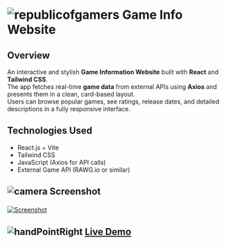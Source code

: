 <h1>

![republicofgamers](https://readmecodegen.vercel.app/api/social-icon?name=republicofgamers&size=32&animation=glow&animationDuration=5&color=%23ef4444)
Game Info Website
</h1> 

## Overview  
An interactive and stylish **Game Information Website** built with **React** and **Tailwind CSS**.  
The app fetches real-time **game data** from external APIs using **Axios** and presents them in a clean, card-based layout.  
Users can browse popular games, see ratings, release dates, and detailed descriptions in a fully responsive interface.

## Technologies Used  
- React.js + Vite  
- Tailwind CSS  
- JavaScript (Axios for API calls)  
- External Game API (RAWG.io or similar)

<h2>

![camera](https://readmecodegen.vercel.app/api/social-icon?name=camera&size=20&animation=glow) Screenshot
</h2>

[![Screenshot](https://i.postimg.cc/BbkNxZRB/Screenshot-2025-08-12-at-09-04-03.png)](https://postimg.cc/PvbmHHXC)
<h2>

![handPointRight](https://readmecodegen.vercel.app/api/social-icon?name=handPointRight&size=20&animation=glow)
<a href="https://games-infos.netlify.app/" target="_blank">Live Demo</a> 
</h2>


